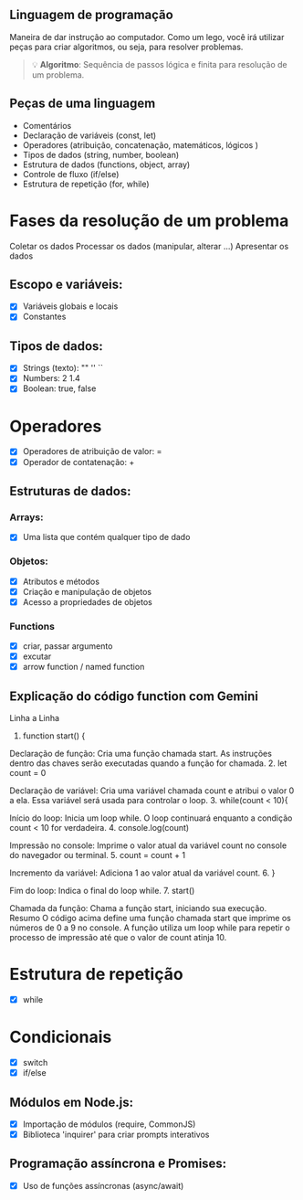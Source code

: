 ## Linguagem de programação

Maneira de dar instrução ao computador.
Como um lego, você irá utilizar peças para criar algoritmos, ou seja, para resolver problemas.

> 💡 **Algoritmo**: Sequência de passos lógica e finita para resolução de um problema.

## Peças de uma linguagem

- Comentários
- Declaração de variáveis (const, let)
- Operadores (atribuição, concatenação, matemáticos, lógicos )
- Tipos de dados (string, number, boolean)
- Estrutura de dados (functions, object, array)
- Controle de fluxo (if/else)
- Estrutura de repetição (for, while)

# Fases da resolução de um problema

Coletar os dados
Processar os dados (manipular, alterar ...)
Apresentar os dados

## Escopo e variáveis:

- [x] Variáveis globais e locais
- [x] Constantes

## Tipos de dados:

- [x] Strings (texto): "" '' ``
- [x] Numbers: 2 1.4
- [x] Boolean: true, false

# Operadores

- [x] Operadores de atribuição de valor: =
- [x] Operador de contatenação: +

## Estruturas de dados:

### Arrays: 

- [x] Uma lista que contém qualquer tipo de dado 

### Objetos:

- [x] Atributos e métodos
- [x] Criação e manipulação de objetos
- [x] Acesso a propriedades de objetos

### Functions

- [x] criar, passar argumento
- [x] excutar
- [x] arrow function / named function

## Explicação do código function com Gemini
Linha a Linha
1. function start() {

Declaração de função: Cria uma função chamada start. As instruções dentro das chaves serão executadas quando a função for chamada.
2. let count = 0

Declaração de variável: Cria uma variável chamada count e atribui o valor 0 a ela. Essa variável será usada para controlar o loop.
3. while(count < 10){

Início do loop: Inicia um loop while. O loop continuará enquanto a condição count < 10 for verdadeira.
4. console.log(count)

Impressão no console: Imprime o valor atual da variável count no console do navegador ou terminal.
5. count = count + 1

Incremento da variável: Adiciona 1 ao valor atual da variável count.
6. }

Fim do loop: Indica o final do loop while.
7. start()

Chamada da função: Chama a função start, iniciando sua execução.
Resumo
O código acima define uma função chamada start que imprime os números de 0 a 9 no console. A função utiliza um loop while para repetir o processo de impressão até que o valor de count atinja 10.

# Estrutura de repetição

- [x] while

# Condicionais

- [x] switch
- [x] if/else

## Módulos em Node.js:

- [x] Importação de módulos (require, CommonJS)
- [x] Biblioteca 'inquirer' para criar prompts interativos

## Programação assíncrona e Promises:

- [x] Uso de funções assíncronas (async/await)